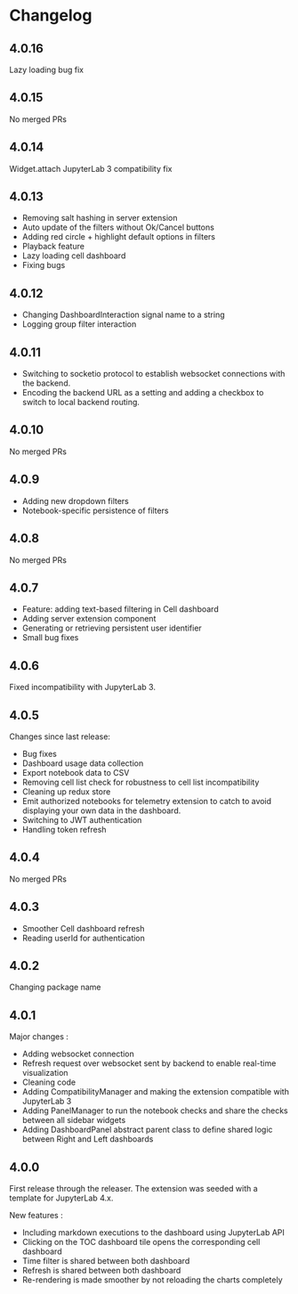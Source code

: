 # Changelog

<!-- <START NEW CHANGELOG ENTRY> -->

## 4.0.16

Lazy loading bug fix

<!-- <END NEW CHANGELOG ENTRY> -->

## 4.0.15

No merged PRs

## 4.0.14

Widget.attach JupyterLab 3 compatibility fix

## 4.0.13

- Removing salt hashing in server extension
- Auto update of the filters without Ok/Cancel buttons
- Adding red circle + highlight default options in filters
- Playback feature
- Lazy loading cell dashboard
- Fixing bugs

## 4.0.12

- Changing DashboardInteraction signal name to a string
- Logging group filter interaction

## 4.0.11

- Switching to socketio protocol to establish websocket connections with the backend.
- Encoding the backend URL as a setting and adding a checkbox to switch to local backend routing.

## 4.0.10

No merged PRs

## 4.0.9

- Adding new dropdown filters
- Notebook-specific persistence of filters

## 4.0.8

No merged PRs

## 4.0.7

- Feature: adding text-based filtering in Cell dashboard
- Adding server extension component
- Generating or retrieving persistent user identifier
- Small bug fixes

## 4.0.6

Fixed incompatibility with JupyterLab 3.

## 4.0.5

Changes since last release:

- Bug fixes
- Dashboard usage data collection
- Export notebook data to CSV
- Removing cell list check for robustness to cell list incompatibility
- Cleaning up redux store
- Emit authorized notebooks for telemetry extension to catch to avoid displaying your own data in the dashboard.
- Switching to JWT authentication
- Handling token refresh

## 4.0.4

No merged PRs

## 4.0.3

- Smoother Cell dashboard refresh
- Reading userId for authentication

## 4.0.2

Changing package name

## 4.0.1

Major changes :

- Adding websocket connection
- Refresh request over websocket sent by backend to enable real-time visualization
- Cleaning code
- Adding CompatibilityManager and making the extension compatible with JupyterLab 3
- Adding PanelManager to run the notebook checks and share the checks between all sidebar widgets
- Adding DashboardPanel abstract parent class to define shared logic between Right and Left dashboards

## 4.0.0

First release through the releaser. The extension was seeded with a template for JupyterLab 4.x.

New features :

- Including markdown executions to the dashboard using JupyterLab API
- Clicking on the TOC dashboard tile opens the corresponding cell dashboard
- Time filter is shared between both dashboard
- Refresh is shared between both dashboard
- Re-rendering is made smoother by not reloading the charts completely
